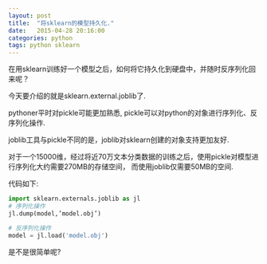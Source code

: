 ```yaml
---
layout: post
title:  "将sklearn的模型持久化."
date:   2015-04-28 20:16:00
categories: python
tags: python sklearn
---
```



在用sklearn训练好一个模型之后，如何将它持久化到硬盘中，并随时反序列化回来呢？

今天要介绍的就是sklearn.external.joblib了.

pythoner平时对pickle可能更加熟悉, pickle可以对python的对象进行序列化、反序列化操作.

joblib工具与pickle不同的是，joblib对sklearn创建的对象支持更加友好.

对于一个15000维，经过将近70万文本分类数据的训练之后，使用pickle对模型进行序列化大约需要270MB的存储空间，
而使用joblib仅需要50MB的空间.

代码如下:

```python
import sklearn.externals.joblib as jl
# 序列化操作
jl.dump(model,’model.obj’)

# 反序列化操作
model = jl.load('model.obj')
```

是不是很简单呢?
